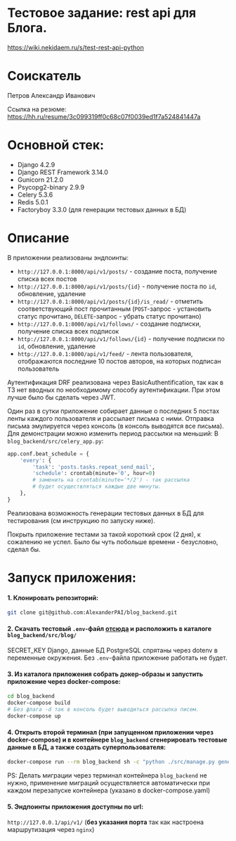 # Тестовое задание: rest api для Блога.

https://wiki.nekidaem.ru/s/test-rest-api-python

# Соискатель

Петров Александр Иванович

Ссылка на резюме: https://hh.ru/resume/3c099319ff0c68c07f0039ed1f7a524841447a

# Основной стек:

- Django 4.2.9
- Django REST Framework 3.14.0
- Gunicorn 21.2.0
- Psycopg2-binary 2.9.9
- Celery 5.3.6
- Redis 5.0.1
- Factoryboy 3.3.0 (для генерации тестовых данных в БД)

# Описание

В приложении реализованы эндпоинты:

- `http://127.0.0.1:8000/api/v1/posts/` - создание поста, получение списка всех постов
- `http://127.0.0.1:8000/api/v1/posts/{id}` - получение поста по `id`, обновление, удаление
- `http://127.0.0.1:8000/api/v1/posts/{id}/is_read/` - отметить соответствующий пост прочитанным (`POST`-запрос - установить статус прочитано, `DELETE`-запрос - убрать статус прочитано)
- `http://127.0.0.1:8000/api/v1/follows/` - создание подписки, получение списка всех подписок
- `http://127.0.0.1:8000/api/v1/follows/{id}` - получение подписки по `id`, обновление, удаление
- `http://127.0.0.1:8000/api/v1/feed/` - лента пользователя, отображаются последние 10 постов авторов, на которых подписан пользователь

Аутентификация DRF реализована через BasicAuthentification, так как в ТЗ нет вводных по необходимому способу аутентификации.
При этом лучше было бы сделать через JWT.

Один раз в сутки приложение собирает данные о последних 5 постах ленты каждого пользователя и рассылает письма с ними.
Отправка письма эмулируется через консоль (в консоль выводятся все письма).
Для демонстрации можно изменить период рассылки на меньший:
В `blog_backend/src/celery_app.py`:
```python
app.conf.beat_schedule = {
    'every': {
        'task': 'posts.tasks.repeat_send_mail',
        'schedule': crontab(minute='0', hour=0) 
        # заменить на сrontab(minute='*/2') - так рассылка 
        # будет осуществляться каждые две минуты.
    },
}
```

Реализована возможность генерации тестовых данных в БД для тестирования (см инструкцию по запуску ниже).

Покрыть приложение тестами за такой короткий срок (2 дня), к сожалению не успел.
Было бы чуть побольше времени - безусловно, сделал бы.

# Запуск приложения:
#### 1. Клонировать репозиторий:
```bash
git clone git@github.com:AlexanderPAI/blog_backend.git
```

#### 2. Скачать тестовый `.env`-файл [отсюда](https://disk.yandex.ru/d/75EC23eDMHCO7w) и расположить в каталоге `blog_backend/src/blog/`
SECRET_KEY Django, данные БД PostgreSQL спрятаны через dotenv в переменные окружения.
Без `.env`-файла приложение работать не будет.

#### 3. Из каталога приложения собрать докер-образы и запустить приложение через docker-compose:
```bash
cd blog_backend
docker-compose build
# Без флага -d так в консоль будет выводиться рассылка писем.
docker-compose up
```

#### 4. Открыть второй терминал (при запущенном приложении через docker-compose) и в контейнере `blog_backend` сгенерировать тестовые данные в БД, а также создать суперпользователя:
```bash
docker-compose run --rm blog_backend sh -c "python ./src/manage.py generate_test_data && python ./src/manage.py createsuperuser"
```

PS: Делать миграции через терминал контейнера `blog_backend` не нужно, применение миграций осуществляется автоматически при каждом перезапуске контейнера (указано в docker-compose.yaml)

#### 5. Эндпоинты приложения доступны по url:
`http://127.0.0.1/api/v1/` (**без указания порта** так как настроена маршрутизация через `nginx`)
